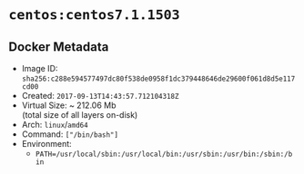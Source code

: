 # `centos:centos7.1.1503`

## Docker Metadata

- Image ID: `sha256:c288e594577497dc80f538de0958f1dc379448646de29600f061d8d5e117cd00`
- Created: `2017-09-13T14:43:57.712104318Z`
- Virtual Size: ~ 212.06 Mb  
  (total size of all layers on-disk)
- Arch: `linux`/`amd64`
- Command: `["/bin/bash"]`
- Environment:
  - `PATH=/usr/local/sbin:/usr/local/bin:/usr/sbin:/usr/bin:/sbin:/bin`
